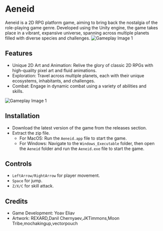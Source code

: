 # Aeneid
Aeneid is a 2D RPG platform game, aiming to bring back the nostalgia of the role-playing game genre. Developed using the Unity engine, the game takes place in a vibrant, expansive universe, spanning across multiple planets filled with diverse species and challenges. 
![Gameplay Image 1](https://gcdnb.pbrd.co/images/Z2t4s2GUW0Eh.png?o=1)


## Features
* Unique 2D Art and Animation: Relive the glory of classic 2D RPGs with high-quality pixel art and fluid animations.
* Exploration: Travel across multiple planets, each with their unique ecosystems, inhabitants, and challenges.
* Combat: Engage in dynamic combat using a variety of abilities and skills.


![Gameplay Image 1](https://gcdnb.pbrd.co/images/FsU8PijI3rhO.png?o=1)


## Installation
* Download the latest version of the game from the releases section.
* Extract the zip file.
    * For MacOS: Run the `Aeneid.app` file to start the game.
    * For Windows: Navigate to the `Windows_Executable` folder, then open the `Aeneid` folder and run the `Aeneid.exe` file to start the game.

## Controls
* `LeftArrow/RightArrow` for player movement.
* `Space` for jump.
* `Z/X/C`  for skill attack.

## Credits
* Game Development: Yoav Eliav
* Artwork: REXARD,Danil Chernyaev,JKTimmons,Moon Tribe,mochakingup,vectorpouch
